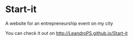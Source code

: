 # Start-it
A website for an entrepreneurship event on my city 

You can check it out on http://LeandroPS.github.io/Start-it
